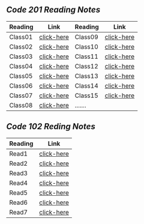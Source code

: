 

## *Code 201 Reading Notes* 

Reading | Link | Reading | Link
------- | --------- | -------- | ----------
 Class01 | [click-here](https://qaisw96.github.io/reading-notes/class-01) | Class09 | [click-here](#)
 Class02 | [click-here](https://qaisw96.github.io/reading-notes/class-02) | Class10 | [click-here](#)
 Class03 | [click-here](https://qaisw96.github.io/reading-notes/class-03) | Class11 | [click-here](#)
 Class04 | [click-here](https://qaisw96.github.io/reading-notes/class-04) | Class12 | [click-here](#)
 Class05 | [click-here](https://qaisw96.github.io/reading-notes/class-05) | Class13 | [click-here](#)
 Class06 | [click-here](https://qaisw96.github.io/reading-notes/class-06) | Class14 | [click-here](#)
 Class07 | [click-here](#) | Class15 | [click-here](#)
 Class08 | [click-here](#) | .......








## *Code 102 Reding Notes* 

Reading | Link 
------- | ---------
Read1 | [click-here](https://qaisw96.github.io/reading-notes/read1) 
Read2 | [click-here](https://qaisw96.github.io/reading-notes/read2) 
Read3 | [click-here](https://qaisw96.github.io/reading-notes/read3) 
Read4 | [click-here](https://qaisw96.github.io/reading-notes/read4) 
Read5 | [click-here](https://qaisw96.github.io/reading-notes/read5) 
Read6 | [click-here](https://qaisw96.github.io/reading-notes/read6) 
Read7 | [click-here](https://qaisw96.github.io/reading-notes/read7) 

